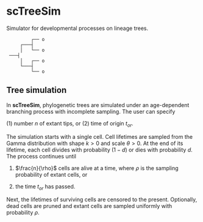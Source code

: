 # scTreeSim

Simulator for developmental processes on lineage trees.

``` text
         ┌── o
     ┌───┤
     │   └── o
 ───┤
     │   ┌── o
     └───┤
         └── o
```

## Tree simulation

In **scTreeSim**, phylogenetic trees are simulated under an age-dependent branching process with incomplete sampling. The user can specify

(1) number $n$ of extant tips, or
(2) time of origin $t_{or}$.

The simulation starts with a single cell. Cell lifetimes are sampled from the Gamma distribution with shape $k > 0$ and scale $\theta > 0$. At the end of its lifetime, each cell divides with probability $(1-d)$ or dies with probability $d$. The process continues until

1.  $\frac{n}{\rho}$ cells are alive at a time, where $\rho$ is the sampling probability of extant cells, or

2.  the time $t_{or}$ has passed.

Next, the lifetimes of surviving cells are censored to the present. Optionally, dead cells are pruned and extant cells are sampled uniformly with probability $\rho$.
